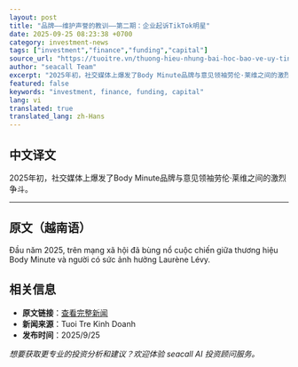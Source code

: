 ```yaml
---
layout: post
title: "品牌——维护声誉的教训——第二期：企业起诉TikTok明星"
date: 2025-09-25 08:23:38 +0700
category: investment-news
tags: ["investment","finance","funding","capital"]
source_url: "https://tuoitre.vn/thuong-hieu-nhung-bai-hoc-bao-ve-uy-tin-ky-2-doanh-nghiep-kien-ngoi-sao-tiktok-2025092511311789.htm"
author: "seacall Team"
excerpt: "2025年初，社交媒体上爆发了Body Minute品牌与意见领袖劳伦·莱维之间的激烈争斗。..."
featured: false
keywords: "investment, finance, funding, capital"
lang: vi
translated: true
translated_lang: zh-Hans
---
```


## 中文译文

2025年初，社交媒体上爆发了Body Minute品牌与意见领袖劳伦·莱维之间的激烈争斗。

---

## 原文（越南语）

Đầu năm 2025, trên mạng xã hội đã bùng nổ cuộc chiến giữa thương hiệu Body Minute và người có sức ảnh hưởng Laurène Lévy.

## 相关信息

- **原文链接**：[查看完整新闻](https://tuoitre.vn/thuong-hieu-nhung-bai-hoc-bao-ve-uy-tin-ky-2-doanh-nghiep-kien-ngoi-sao-tiktok-2025092511311789.htm)
- **新闻来源**：Tuoi Tre Kinh Doanh
- **发布时间**：2025/9/25

*想要获取更专业的投资分析和建议？欢迎体验 seacall AI 投资顾问服务。*